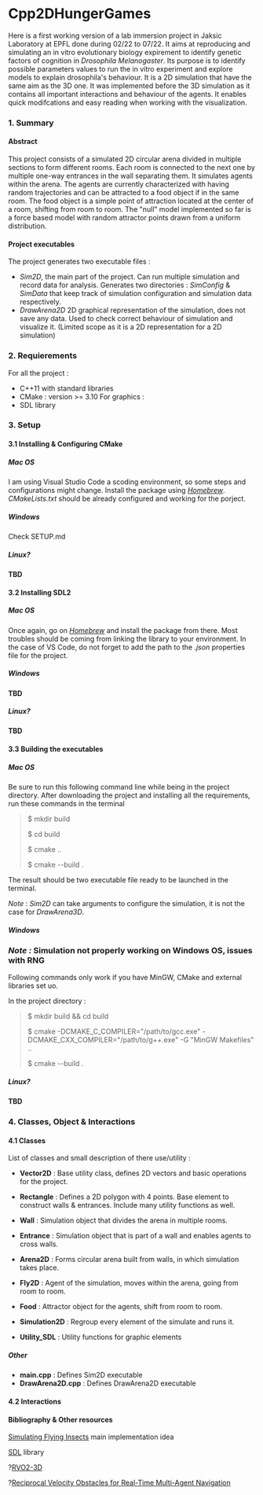 # Cpp2DHungerGames

Here is a first working version of a lab immersion project in Jaksic Laboratory at EPFL done during 02/22 to 07/22. It aims at reproducing and simulating an in vitro evolutionary biology expirement to identify genetic factors of cognition in *Drosophila Melanogaster*. Its purpose is to identify possible parameters values to run the in vitro experiment and explore models to explain drosophila's behaviour. It is a 2D simulation that have the same aim as the 3D one. It was implemented before the 3D simulation as it contains all important interactions and behaviour of the agents. It enables quick modifcations and easy reading when working with the visualization.

### 1. Summary

#### Abstract

This project consists of a simulated 2D circular arena divided in multiple sections to form different rooms. Each room is connected to the next one by multiple one-way entrances in the wall separating them. It simulates agents within the arena. The agents are currently characterized with having random trajectories and can be attracted to a food object if in the same room. The food object is a simple point of attraction located at the center of a room, shifting from room to room. The "null" model implemented so far is a force based model with random attractor points drawn from a uniform distribution.

#### Project executables

The project generates two executable files :

- *Sim2D*, the main part of the project. Can run multiple simulation and record data for analysis. Generates two directories : *SimConfig* & *SimData* that keep track of simulation configuration and simulation data respectively. 
- *DrawArena2D* 2D graphical representation of the simulation, does not save any data. Used to check correct behaviour of simulation and visualize it. (Limited scope as it is a 2D representation for a 2D simulation)

### 2. Requierements

For all the project : 
- C++11 with standard libraries
- CMake : version >= 3.10
For graphics :
- SDL library

### 3. Setup

#### 3.1 Installing & Configuring CMake

##### Mac OS

I am using Visual Studio Code a scoding environment, so some steps and configurations might change. Install the package using *[Homebrew](https://brew.sh/)*. *CMakeLists.txt* should be already configured and working for the porject.

##### Windows 

Check SETUP.md

##### Linux?

**TBD**

#### 3.2 Installing SDL2

##### Mac OS

Once again, go on *[Homebrew](https://brew.sh/)* and install the package from there. Most troubles should be coming from linking the library to your environment. In the case of VS Code, do not forget to add the path to the *.json* properties file for the project. 

##### Windows

**TBD**

##### Linux? 

**TBD**

#### 3.3 Building the executables

##### Mac OS

Be sure to run this following command line while being in the project directory.
After downloading the project and installing all the requirements, run these commands in the terminal

> $ mkdir build
> 
> $ cd build
>
> $ cmake ..
>
> $ cmake --build .

The result should be two executable file ready to be launched in the terminal. 

*Note* : *Sim2D* can take arguments to configure the simulation, it is not the case for *DrawArena3D*.

##### Windows


### *Note :* Simulation not properly working on Windows OS, issues with RNG 

Following commands only work if you have MinGW, CMake and external libraries set uo.

In the project directory :

> $ mkdir build && cd build 
>
> $ cmake -DCMAKE_C_COMPILER="/path/to/gcc.exe" -DCMAKE_CXX_COMPILER="/path/to/g++.exe" -G "MinGW Makefiles" ..
>
> $ cmake --build .

##### Linux? 

**TBD**

### 4. Classes, Object & Interactions

#### 4.1 Classes

List of classes and small description of there use/utility :

- **Vector2D** : Base utility class, defines 2D vectors and basic operations for the project.
- **Rectangle** : Defines a 2D polygon with 4 points. Base element to construct walls & entrances. Include many utility functions as well.
- **Wall** : Simulation object that divides the arena in multiple rooms.
- **Entrance** : Simulation object that is part of a wall and enables agents to cross walls.
- **Arena2D**  : Forms circular arena built from walls, in which simulation takes place.
- **Fly2D** : Agent of the simulation, moves within the arena, going from room to room.
- **Food** : Attractor object for the agents, shift from room to room.
- **Simulation2D** : Regroup every element of the simulate and runs it.

- **Utility_SDL** : Utility functions for graphic elements



##### Other

- **main.cpp** : Defines Sim2D executable
- **DrawArena2D.cpp** : Defines DrawArena2D executable

#### 4.2 Interactions





#### Bibliography & Other resources

[Simulating Flying Insects](https://journals.plos.org/plosone/article?id=10.1371/journal.pone.0155698#sec025) main implementation idea

[SDL](https://www.libsdl.org/) library

?[RVO2-3D](https://github.com/snape/RVO2-3D) 

?[Reciprocal Velocity Obstacles for Real-Time Multi-Agent Navigation](https://gamma.cs.unc.edu/RVO/icra2008.pdf)